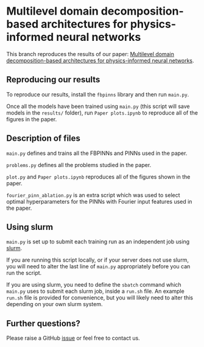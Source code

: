 # Multilevel domain decomposition-based architectures for physics-informed neural networks

This branch reproduces the results of our paper: [Multilevel domain decomposition-based architectures for physics-informed neural networks](https://doi.org/10.1016/j.cma.2024.117116).

## Reproducing our results

To reproduce our results, install the `fbpinns` library and then run `main.py`.

Once all the models have been trained using `main.py` (this script will save models in the `results/` folder), run `Paper plots.ipynb` to reproduce all of the figures in the paper.

## Description of files

`main.py` defines and trains all the FBPINNs and PINNs used in the paper.

`problems.py` defines all the problems studied in the paper.

`plot.py` and `Paper plots.ipynb` reproduces all of the figures shown in the paper.

`fourier_pinn_ablation.py` is an extra script which was used to select optimal hyperparameters for the PINNs with Fourier input features used in the paper.

## Using slurm

`main.py` is set up to submit each training run as an independent job using [slurm](https://slurm.schedmd.com/).

If you are running this script locally, or if your server does not use slurm, you will need to alter the last line of `main.py` appropriately before you can run the script.

If you are using slurm, you need to define the `sbatch` command which `main.py` uses to submit each slurm job, inside a `run.sh` file. An example `run.sh` file is provided for convenience, but you will likely need to alter this depending on your own slurm system.

## Further questions?

Please raise a GitHub [issue](https://github.com/benmoseley/FBPINNs/issues) or feel free to contact us.
